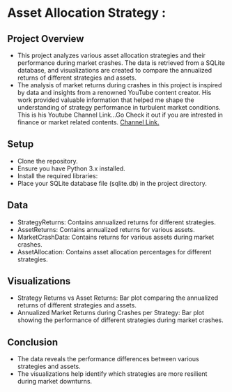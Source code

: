 # Asset Allocation Strategy :
## Project Overview
- This project analyzes various asset allocation strategies and their performance during market crashes. The data is retrieved from a SQLite database, and visualizations are created to compare the annualized returns of different strategies and assets.
- The analysis of market returns during crashes in this project is inspired by data and insights from a renowned YouTube content creator. His work provided valuable information that helped me shape the understanding of strategy performance in turbulent market conditions. This is his Youtube Channel Link...Go Check it out if you are intrested in finance or market related contents. [Channel Link.](http://www.youtube.com/@shankarnath)

## **Setup**
- Clone the repository.
- Ensure you have Python 3.x installed.
- Install the required libraries:
- Place your SQLite database file (sqlite.db) in the project directory.

## **Data**
- StrategyReturns: Contains annualized returns for different strategies.
- AssetReturns: Contains annualized returns for various assets.
- MarketCrashData: Contains returns for various assets during market crashes.
- AssetAllocation: Contains asset allocation percentages for different strategies.

## **Visualizations**
- Strategy Returns vs Asset Returns: Bar plot comparing the annualized returns of different strategies and assets.
- Annualized Market Returns during Crashes per Strategy: Bar plot showing the performance of different strategies during market crashes.

## **Conclusion**
- The data reveals the performance differences between various strategies and assets.
- The visualizations help identify which strategies are more resilient during market downturns.
